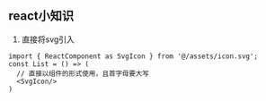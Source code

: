 ## react小知识

1. 直接将svg引入
```tsx
import { ReactComponent as SvgIcon } from '@/assets/icon.svg';
const List = () => (
  // 直接以组件的形式使用，且首字母要大写
  <SvgIcon/>
)
```
